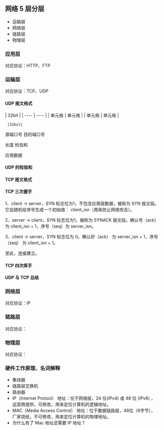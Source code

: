 ## 网络 5 层分层
* 运输层
* 网络层
* 链路层
* 物理层

### 应用层
对应协议：HTTP、FTP

### 运输层
对应协议：TCP、UDP

#### UDP 报文格式
|  32bit  |
|  ----  | ----  |
| 单元格  | 单元格 |
| 单元格  | 单元格 |

     |32bit|
     
源端口号 目的端口号

 长度     检验和

   应用数据
   
#### UDP 的检验和

#### TCP 报文格式

#### TCP 三次握手

1、client -> server，SYN 标志位为1，不包含应用层数据，被称为 SYN 报文段。它会随机给序号生成一个初始值： client_isn（用来防止网络攻击）。

2、server -> client，SYN 标志位为1，被称为 SYNACK 报文段。确认号（ack）为 client_isn + 1，序号（seq）为 server_isn。

3、client -> server，SYN 标志位为 0。确认好（ack） 为 server_isn + 1，序号（seq） 为  client_isn + 1。

至此，连接建立。

#### TCP 四次挥手

#### UDP 与 TCP 总结


### 网络层
对应协议：IP


### 链路层
对应协议：

### 物理层
对应协议：



### 硬件工作原理、名词解释
* 集线器
* 链路层交换机
* 路由器
* IP（Internet Protool） 地址：位于网络层，24 位(IPv4) 或 48 位 (IPv6) ，运营商提供，可修改，用来定位计算机的逻辑地址。
* MAC（Media Access Control） 地址：位于数据链路层，48位（6字节），厂家烧纸，不可修改，用来定位计算机的物理地址。
* 为什么有了 Mac 地址还需要 IP 地址？
